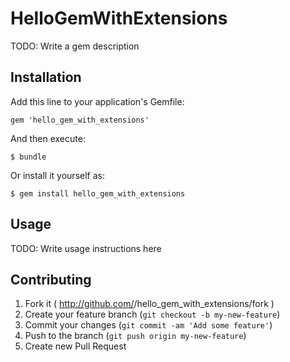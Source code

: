 # HelloGemWithExtensions

TODO: Write a gem description

## Installation

Add this line to your application's Gemfile:

    gem 'hello_gem_with_extensions'

And then execute:

    $ bundle

Or install it yourself as:

    $ gem install hello_gem_with_extensions

## Usage

TODO: Write usage instructions here

## Contributing

1. Fork it ( http://github.com/<my-github-username>/hello_gem_with_extensions/fork )
2. Create your feature branch (`git checkout -b my-new-feature`)
3. Commit your changes (`git commit -am 'Add some feature'`)
4. Push to the branch (`git push origin my-new-feature`)
5. Create new Pull Request
